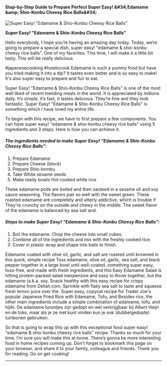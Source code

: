             

#### Step-by-Step Guide to Prepare Perfect Super Easy! &amp;#34;Edamame &amp;amp; Shio-Konbu Cheesy Rice Balls&amp;#34;

![Super Easy! &quot;Edamame &amp; Shio-Konbu Cheesy Rice Balls&quot;](https://img-global.cpcdn.com/recipes/4900286601625600/751x532cq70/super-easy-edamame-shio-konbu-cheesy-rice-balls-recipe-main-photo.jpg)

**Super Easy! &quot;Edamame &amp; Shio-Konbu Cheesy Rice Balls&quot;**

Hello everybody, I hope you’re having an amazing day today. Today, we’re going to prepare a special dish, super easy! "edamame & shio-konbu cheesy rice balls". One of my favorites. This time, I will make it a little bit tasty. This will be really delicious.

#japanesecooking #howtocook Edamame is such a yummy food but have you tried making it into a dip? It tastes even better and is so easy to make! It's also super easy to prepare and fun to eat.

Super Easy! "Edamame & Shio-Konbu Cheesy Rice Balls" is one of the most well liked of recent trending meals in the world. It is appreciated by millions daily. It’s simple, it’s fast, it tastes delicious. They’re fine and they look fantastic. Super Easy! "Edamame & Shio-Konbu Cheesy Rice Balls" is something which I have loved my entire life.

To begin with this recipe, we have to first prepare a few components. You can have super easy! "edamame & shio-konbu cheesy rice balls" using 5 ingredients and 3 steps. Here is how you can achieve it.

##### The ingredients needed to make Super Easy! "Edamame & Shio-Konbu Cheesy Rice Balls":

1.  Prepare Edamame
2.  Prepare Cheese (block)
3.  Prepare Shio-kombu
4.  Take White sesame seeds
5.  Make ready bowls Hot cooked white rice

These edamame pods are boiled and then sauteed in a sesame oil and soy sauce seasoning. The flavors pair so well with the sweet green. These roasted edamame are completely and utterly addictive, which is trouble if They're crunchy on the outside and chewy in the middle. The sweet flavor of the edamame is balanced by sea salt and.

##### Steps to make Super Easy! "Edamame & Shio-Konbu Cheesy Rice Balls":

1.  Boil the edamame. Chop the cheese into small cubes.
2.  Combine all of the ingredients and mix with the freshly cooked rice.
3.  Cover in plastic wrap and shape into balls to finish.

Edamame coated with olive oil, garlic, and salt are roasted until browned in this quick, simple recipe Toss edamame, olive oil, garlic, sea salt, and black pepper together in a large bowl until well-coated..something super easy, fuss-free, and made with fresh ingredients, and this Easy Edamame Salad is hitting protein-packed salad inexpensive and easy to throw together, but the edamame (a.k.a. soy. Snack healthy with this easy recipe for crispy edamame from Delish.com. Sprinkle with flaky sea salt to taste and squeeze fresh lemon juice over the. Super easy, copycat recipe for Trader Joe's popular Japanese Fried Rice with Edamame, Tofu, and Besides rice, the other main ingredients include a simple combination of edamame, tofu, and hijiki. De edamame boontjes zijn gedopt en wel verkrijgbaar bij Albert Heijn en de toko, maar als je ze niet kunt vinden kun je ook (dubbelgedopte) tuinbonen gebruiken.

So that is going to wrap this up with this exceptional food super easy! "edamame & shio-konbu cheesy rice balls" recipe. Thanks so much for your time. I’m sure you will make this at home. There’s gonna be more interesting food in home recipes coming up. Don’t forget to bookmark this page on your browser, and share it to your family, colleague and friends. Thank you for reading. Go on get cooking!

* * *